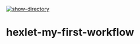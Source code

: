 [![show-directory](https://github.com/Ogeeon/hexlet-my-first-workflow/actions/workflows/main.yml/badge.svg)](https://github.com/Ogeeon/hexlet-my-first-workflow/actions/workflows/main.yml)
# hexlet-my-first-workflow
